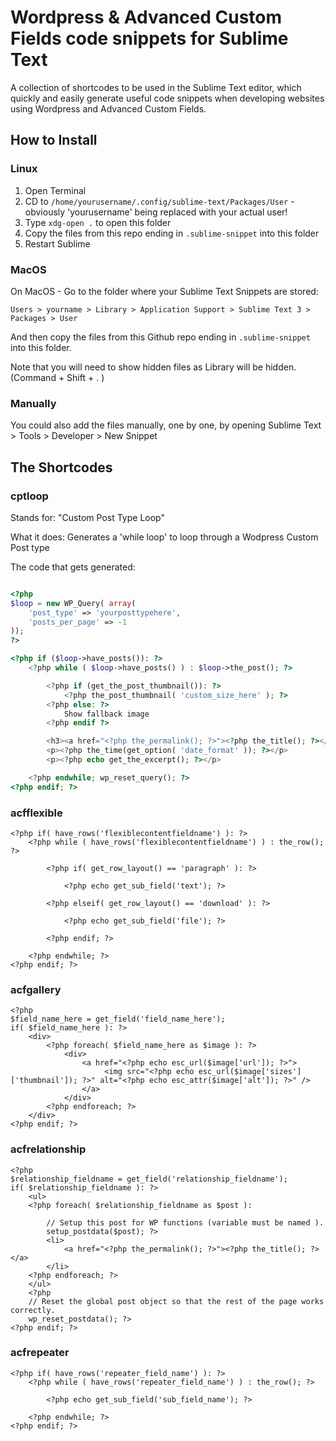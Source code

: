 # Wordpress & Advanced Custom Fields code snippets for Sublime Text
A collection of shortcodes to be used in the Sublime Text editor, which quickly and easily generate useful code snippets when developing websites using Wordpress and Advanced Custom Fields.

## How to Install

### Linux 

1. Open Terminal
2. CD to `/home/yourusername/.config/sublime-text/Packages/User` - obviously 'yourusername' being replaced with your actual user!
3. Type `xdg-open .` to open this folder
4. Copy the files from this repo ending in `.sublime-snippet` into this folder
5. Restart Sublime

### MacOS

On MacOS - Go to the folder where your Sublime Text Snippets are stored:

```
Users > yourname > Library > Application Support > Sublime Text 3 > Packages > User
```

And then copy the files from this Github repo ending in `.sublime-snippet` into this folder.

Note that you will need to show hidden files as Library will be hidden. (Command + Shift + . )

### Manually

You could also add the files manually, one by one, by opening Sublime Text > Tools > Developer > New Snippet

## The Shortcodes

### cptloop 

Stands for: "Custom Post Type Loop"

What it does: Generates a 'while loop' to loop through a Wodpress Custom Post type

The code that gets generated:

```php

<?php 
$loop = new WP_Query( array( 
	'post_type' => 'yourposttypehere',
	'posts_per_page' => -1 
)); 
?>

<?php if ($loop->have_posts()): ?>
	<?php while ( $loop->have_posts() ) : $loop->the_post(); ?>

		<?php if (get_the_post_thumbnail()): ?>
			<?php the_post_thumbnail( 'custom_size_here' ); ?>
		<?php else: ?>
			Show fallback image
		<?php endif ?>

		<h3><a href="<?php the_permalink(); ?>"><?php the_title(); ?></a></h3>
		<p><?php the_time(get_option( 'date_format' )); ?></p>
		<p><?php echo get_the_excerpt(); ?></p>

	<?php endwhile; wp_reset_query(); ?>
<?php endif; ?>

```

### acfflexible

```
<?php if( have_rows('flexiblecontentfieldname') ): ?>
	<?php while ( have_rows('flexiblecontentfieldname') ) : the_row(); ?>

		<?php if( get_row_layout() == 'paragraph' ): ?>

			<?php echo get_sub_field('text'); ?>

		<?php elseif( get_row_layout() == 'download' ): ?>

			<?php echo get_sub_field('file'); ?>

		<?php endif; ?>

	<?php endwhile; ?>
<?php endif; ?>
```

### acfgallery

```
<?php 
$field_name_here = get_field('field_name_here');
if( $field_name_here ): ?>
    <div>
        <?php foreach( $field_name_here as $image ): ?>
        	<div>
                <a href="<?php echo esc_url($image['url']); ?>">
                     <img src="<?php echo esc_url($image['sizes']['thumbnail']); ?>" alt="<?php echo esc_attr($image['alt']); ?>" />
                </a>
            </div>    
        <?php endforeach; ?>
    </div>
<?php endif; ?>
```

### acfrelationship

```
<?php
$relationship_fieldname = get_field('relationship_fieldname');
if( $relationship_fieldname ): ?>
    <ul>
    <?php foreach( $relationship_fieldname as $post ): 

        // Setup this post for WP functions (variable must be named ).
        setup_postdata($post); ?>
        <li>
            <a href="<?php the_permalink(); ?>"><?php the_title(); ?></a>
        </li>
    <?php endforeach; ?>
    </ul>
    <?php 
    // Reset the global post object so that the rest of the page works correctly.
    wp_reset_postdata(); ?>
<?php endif; ?>
```
### acfrepeater

```
<?php if( have_rows('repeater_field_name') ): ?>
	<?php while ( have_rows('repeater_field_name') ) : the_row(); ?>

		<?php echo get_sub_field('sub_field_name'); ?>

	<?php endwhile; ?>
<?php endif; ?>
```
